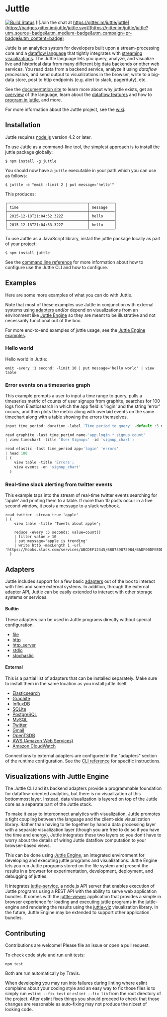 # Juttle

[![Build Status](https://travis-ci.org/juttle/juttle.svg?branch=master)](https://travis-ci.org/juttle/juttle)
[![Join the chat at https://gitter.im/juttle/juttle](https://badges.gitter.im/juttle/juttle.svg)](https://gitter.im/juttle/juttle?utm_source=badge&utm_medium=badge&utm_campaign=pr-badge&utm_content=badge)

Juttle is an analytics system for developers built upon
a stream-processing core and a
[dataflow language](./docs/concepts/dataflow.md)
that tightly integrates with
[streaming visualizations](http://github.com/juttle/juttle-viz).
The Juttle language lets you query,
analyze, and visualize live and historical data from many different
big data backends or other web services.
You read data from a backend service, analyze it using
*dataflow processors*, and send output to visualizations in the browser, write to a big-data store, post to http endpoints (e.g. alert to slack, pagerduty), etc.

See the [documentation site](https://juttle.github.io/juttle) to learn more about why juttle exists,
get an [overview](https://juttle.github.io/juttle/concepts/overview) of the language, learn about the
[dataflow features](https://juttle.github.io/juttle/concepts/dataflow) and how to [program in juttle](https://juttle.github.io/juttle/concepts/programming_constructs), and more.

For more information about the Juttle project, see the [wiki](https://github.com/juttle/juttle/wiki).

## Installation

Juttle requires [node.js](https://nodejs.org/) version 4.2 or later.

To use Juttle as a command-line tool, the simplest approach is to install the juttle package globally:

```
$ npm install -g juttle
```

You should now have a `juttle` executable in your path which you can use as follows:

```
$ juttle -e "emit -limit 2 | put message='hello'"
```

This produces:

```
┌────────────────────────────────────┬───────────┐
│ time                               │ message   │
├────────────────────────────────────┼───────────┤
│ 2015-12-18T21:04:52.322Z           │ hello     │
├────────────────────────────────────┼───────────┤
│ 2015-12-18T21:04:53.322Z           │ hello     │
└────────────────────────────────────┴───────────┘
```

To use Juttle as a JavaScript library, install the juttle package locally as part of your project:

```
$ npm install juttle
```

See the [command line reference](./docs/reference/cli.md) for more information about how to configure use the Juttle CLI and how to configure.

## Examples

Here are some more examples of what you can do with Juttle.

Note that most of these examples use Juttle in conjunction with external systems
using [adapters](#adapters) and/or depend on visualizations from an environment
like [Juttle Engine](#juttle-engine) so they are meant to be
illustrative and not necessarily functional out of the box.

For more end-to-end examples of juttle usage, see the [Juttle Engine examples](https://github.com/juttle/juttle-engine/tree/master/examples).

### Hello world

Hello world in Juttle:

```juttle
emit -every :1 second: -limit 10 | put message='hello world' | view table
```

### Error events on a timeseries graph

This example prompts a user to input a time range to query, pulls a timeseries
metric of counts of user signups from graphite, searches for 100 logs from
Elasticsearch in which the app field is 'login' and the string 'error' occurs,
and then plots the metric along with overlaid events on the same timechart along
with a table showing the errors themselves.

```javascript
input time_period: duration -label 'Time period to query' -default :5 minutes:;

read graphite -last time_period name~'app.login.*.signup.count'
| view timechart -title 'User Signups' -id 'signup_chart';

read elastic -last time_period app='login' 'errors'
| head 100
| (
    view table -title 'Errors';
    view events -on 'signup_chart'
  )
```

### Real-time slack alerting from twitter events

This example taps into the stream of real-time twitter events searching for 'apple' and printing them to a table. If more than 10 posts occur in a five second window, it posts a message to a slack webhook.

```juttle
read twitter -stream true 'apple'
| (
    view table -title 'Tweets about apple';

    reduce -every :5 seconds: value=count()
    | filter value > 10
    | put message='apple is trending'
    | write http -maxLength 1 -url 'https://hooks.slack.com/services/ABCDEF12345/BB8739872984/BADF00DFEEDDAB'
  )
```

<a name="adapters"></a>
## Adapters

Juttle includes support for a few basic [adapters](./docs/adapters/index.md)
out of the box to interact with files and some external systems. In addition,
through the external adapter API, Juttle can be easily extended to interact with
other storage systems or services.

#### Builtin

These adapters can be used in Juttle programs directly without special
configuration.

* [file](./docs/adapters/file.md)
* [http](./docs/adapters/http.md)
* [http_server](./docs/adapters/http_server.md)
* [stdio](./docs/adapters/stdio.md)
* [stochastic](./docs/adapters/stochastic.md)

#### External

This is a partial list of adapters that can be installed separately. Make sure to install them in the same location as you install juttle itself.

* [Elasticsearch](https://github.com/juttle/juttle-elastic-adapter/)
* [Graphite](https://github.com/juttle/juttle-graphite-adapter/)
* [InfluxDB](https://github.com/juttle/juttle-influx-adapter/)
* [SQLite](https://github.com/juttle/juttle-sqlite-adapter/)
* [PostgreSQL](https://github.com/juttle/juttle-postgres-adapter/)
* [MySQL](https://github.com/juttle/juttle-mysql-adapter/)
* [Twitter](https://github.com/juttle/juttle-twitter-adapter/)
* [Gmail](https://github.com/juttle/juttle-gmail-adapter/)
* [OpenTSDB](https://github.com/juttle/juttle-opentsdb-adapter/)
* [AWS (Amazon Web Services)](https://github.com/juttle/juttle-aws-adapter/)
* [Amazon CloudWatch](https://github.com/juttle/juttle-cloudwatch-adapter/)

Connections to external adapters are configured in the "adapters" section of the runtime configuration. See the [CLI reference](./docs/reference/cli.md) for specific instructions.

<a name="juttle-engine"></a>
## Visualizations with Juttle Engine

The Juttle CLI and its backend adapters provide a
programmable foundation for dataflow-oriented analytics, but there is no
visualization at this bottommost layer.  Instead, data visualization is
layered on top of the Juttle core as a separate part of the Juttle stack.

To make it easy to interconnect analytics with visualization,
Juttle promotes a tight coupling between the language and the client-side
visualization library.  Rather than
having to tie together by hand a data processing layer with a separate
visualization layer (though you are free to do so if you have the time
and energy), Juttle integrates these two layers
so you don't have to worry about the details
of wiring Juttle dataflow computation to your browser-based views.

This can be done using [Juttle Engine](https://github.com/juttle/juttle-engine),
an integrated environment for developing and executing juttle programs and
visualizations. Juttle Engine lets you run Juttle programs stored on the file
system and present the results in a browser for experimentation, development,
deployment, and debugging of juttles.

It integrates [juttle-service](https://github.com/juttle/juttle-service), a
node.js API server that enables execution of Juttle programs using a REST API
with the ability to serve web application bundles. It comes with the
[juttle-viewer](https://github.com/juttle/juttle-viewer) application that
provides a simple in browser experience for loading and executing juttle
programs in the juttle-engine and rendering the results using the
[juttle-viz](https://github.com/juttle/juttle-viz) visualization library. In the
future, Juttle Engine may be extended to support other application bundles.

## Contributing

Contributions are welcome! Please file an issue or open a pull request.

To check code style and run unit tests:
```
npm test
```

Both are run automatically by Travis.

When developing you may run into failures during linting where eslint complains
about your coding style and an easy way to fix those files is to simply run
`eslint --fix test` or `eslint --fix lib` from the root directory of the project.
After eslint fixes things you should proceed to check that those changes are
reasonable as auto-fixing may not produce the nicest of looking code.
